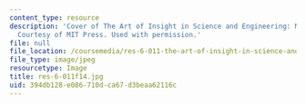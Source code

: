 ```yaml
---
content_type: resource
description: 'Cover of The Art of Insight in Science and Engineering: Mastering Complexity.
  Courtesy of MIT Press. Used with permission.'
file: null
file_location: /coursemedia/res-6-011-the-art-of-insight-in-science-and-engineering-mastering-complexity-fall-2014/394db128e086710dca67d3beaa62116c_res-6-011f14.jpg
file_type: image/jpeg
resourcetype: Image
title: res-6-011f14.jpg
uid: 394db128-e086-710d-ca67-d3beaa62116c
---
```

